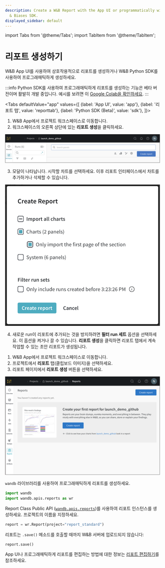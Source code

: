 ```yaml
---
description: Create a W&B Report with the App UI or programmatically with the Weights
  & Biases SDK.
displayed_sidebar: default
---
```

import Tabs from '@theme/Tabs';
import TabItem from '@theme/TabItem';

# 리포트 생성하기

<head>
  <title>W&B 리포트 생성하기</title>
</head>

W&B App UI를 사용하여 상호작용적으로 리포트를 생성하거나 W&B Python SDK를 사용하여 프로그래매틱하게 생성하세요.

:::info
Python SDK를 사용하여 프로그래매틱하게 리포트를 생성하는 기능은 베타 버전이며 활발히 개발 중입니다. 예시를 보려면 이 [Google Colab을 확인하세요](https://colab.research.google.com/github/wandb/examples/blob/master/colabs/intro/Report_API_Quickstart.ipynb).
:::

<Tabs
  defaultValue="app"
  values={[
    {label: 'App UI', value: 'app'},
    {label: '리포트 탭', value: 'reporttab'},
    {label: 'Python SDK (Beta)', value: 'sdk'},
  ]}>
  <TabItem value="app">

1. W&B App에서 프로젝트 워크스페이스로 이동합니다.
2. 워크스페이스의 오른쪽 상단에 있는 **리포트 생성**을 클릭하세요.

![](/images/reports/create_a_report_button.png)

3. 모달이 나타납니다. 시작할 차트를 선택하세요. 이후 리포트 인터페이스에서 차트를 추가하거나 삭제할 수 있습니다.

![](/images/reports/create_a_report_modal.png)

4. 새로운 run이 리포트에 추가되는 것을 방지하려면 **필터 run 세트** 옵션을 선택하세요. 이 옵션을 켜거나 끌 수 있습니다. **리포트 생성**을 클릭하면 리포트 탭에서 계속 작업할 수 있는 초안 리포트가 생성됩니다.


  </TabItem>
  <TabItem value="reporttab">

1. W&B App에서 프로젝트 워크스페이스로 이동합니다.
2. 프로젝트에서 **리포트** 탭(클립보드 이미지)을 선택하세요.
3. 리포트 페이지에서 **리포트 생성** 버튼을 선택하세요. 

![](/images/reports/create_report_button.png)
  </TabItem>
  <TabItem value="sdk">

`wandb` 라이브러리를 사용하여 프로그래매틱하게 리포트를 생성하세요.

```python
import wandb
import wandb.apis.reports as wr
```

Report Class Public API ([`wandb.apis.reports`](https://docs.wandb.ai/ref/python/public-api/api#reports))를 사용하여 리포트 인스턴스를 생성하세요. 프로젝트의 이름을 지정하세요.

```python
report = wr.Report(project="report_standard")
```

리포트는 `.save()` 메소드를 호출할 때까지 W&B 서버에 업로드되지 않습니다:

```python
report.save()
```

App UI나 프로그래매틱하게 리포트를 편집하는 방법에 대한 정보는 [리포트 편집하기](https://docs.wandb.ai/guides/reports/edit-a-report)를 참조하세요.
  </TabItem>
</Tabs>